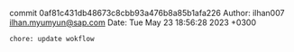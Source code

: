 commit 0af81c431db48673c8cbb93a476b8a85b1afa226
Author: ilhan007 <ilhan.myumyun@sap.com>
Date:   Tue May 23 18:56:28 2023 +0300

    chore: update wokflow
